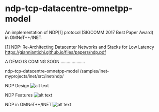 # ndp-tcp-datacentre-omnetpp-model
An implementation of NDP[1] protocol (SIGCOMM 2017 Best Paper Award) in OMNeT++/INET. 

[1] NDP: Re-Architecting Datacenter Networks and Stacks for Low Latency https://gianniantichi.github.io/files/papers/ndp.pdf 


A DEMO IS COMING SOON ....................

ndp-tcp-datacentre-omnetpp-model
/samples/inet-myprojects/inet/src/inet/ndp/

NDP Design
![alt text](http://i66.tinypic.com/2jcfp6b.png)

NDP Features 
![alt text](http://i64.tinypic.com/24g36og.png)

NDP in OMNeT++/INET
![alt text](http://i68.tinypic.com/5e7ek4.png)

